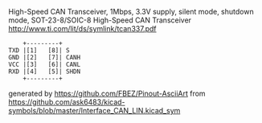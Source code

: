 High-Speed CAN Transceiver, 1Mbps, 3.3V supply, silent mode, shutdown mode, SOT-23-8/SOIC-8
High-Speed CAN Transceiver
http://www.ti.com/lit/ds/symlink/tcan337.pdf


	    +---------+
	TXD |[1]   [8]| S
	GND |[2]   [7]| CANH
	VCC |[3]   [6]| CANL
	RXD |[4]   [5]| SHDN
	    +---------+


generated by https://github.com/FBEZ/Pinout-AsciiArt from https://github.com/ask6483/kicad-symbols/blob/master/Interface_CAN_LIN.kicad_sym